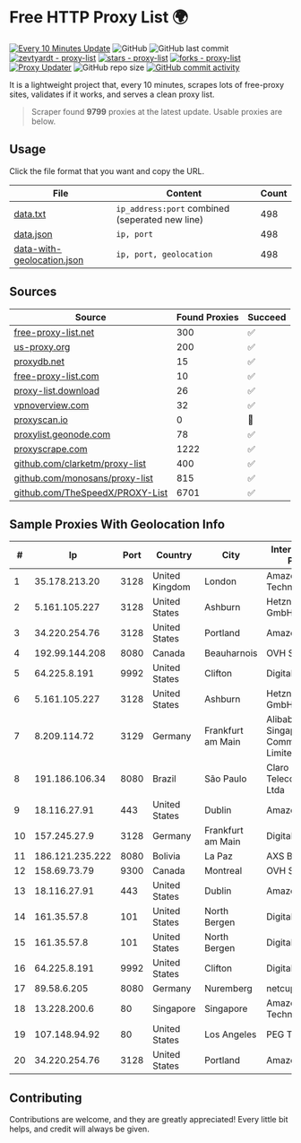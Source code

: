
# Free HTTP Proxy List 🌍

[![Every 10 Minutes Update](https://github.com/mertguvencli/http-proxy-list/actions/workflows/main.yml/badge.svg?branch=main)](https://github.com/mertguvencli/http-proxy-list/actions/workflows/main.yml)
![GitHub](https://img.shields.io/github/license/mertguvencli/http-proxy-list)
![GitHub last commit](https://img.shields.io/github/last-commit/mertguvencli/http-proxy-list)
[![zevtyardt - proxy-list](https://img.shields.io/static/v1?label=zevtyardt&message=proxy-list&color=blue&logo=github)](https://github.com/zevtyardt/proxy-list "Go to GitHub repo")
[![stars - proxy-list](https://img.shields.io/github/stars/zevtyardt/proxy-list?style=social)](https://github.com/zevtyardt/proxy-list)
[![forks - proxy-list](https://img.shields.io/github/forks/zevtyardt/proxy-list?style=social)](https://github.com/zevtyardt/proxy-list)
[![Proxy Updater](https://github.com/zevtyardt/proxy-list/workflows/Proxy%20Updater/badge.svg)](https://github.com/zevtyardt/proxy-list/actions?query=workflow:"Proxy+Updater")
![GitHub repo size](https://img.shields.io/github/repo-size/zevtyardt/proxy-list)
[![GitHub commit activity](https://img.shields.io/github/commit-activity/m/zevtyardt/proxy-list?logo=commits)](https://github.com/zevtyardt/proxy-list/commits/main)

It is a lightweight project that, every 10 minutes, scrapes lots of free-proxy sites, validates if it works, and serves a clean proxy list.

> Scraper found **9799** proxies at the latest update. Usable proxies are below.

## Usage

Click the file format that you want and copy the URL.

|File|Content|Count|
|----|-------|-----|
|[data.txt](https://raw.githubusercontent.com/mertguvencli/http-proxy-list/main/proxy-list/data.txt)|`ip_address:port` combined (seperated new line)|498|
|[data.json](https://raw.githubusercontent.com/mertguvencli/http-proxy-list/main/proxy-list/data.json)|`ip, port`|498|
|[data-with-geolocation.json](https://raw.githubusercontent.com/mertguvencli/http-proxy-list/main/proxy-list/data-with-geolocation.json)|`ip, port, geolocation`|498|

## Sources

|Source|Found Proxies|Succeed|
|------|-------------|-------|
|[free-proxy-list.net](https://free-proxy-list.net)|300|✅|
|[us-proxy.org](https://www.us-proxy.org)|200|✅|
|[proxydb.net](http://proxydb.net)|15|✅|
|[free-proxy-list.com](https://free-proxy-list.com/?page=&port=&type%5B%5D=http&type%5B%5D=https&up_time=0&search=Search)|10|✅|
|[proxy-list.download](https://www.proxy-list.download/HTTP)|26|✅|
|[vpnoverview.com](https://vpnoverview.com/privacy/anonymous-browsing/free-proxy-servers)|32|✅|
|[proxyscan.io](https://www.proxyscan.io)|0|🚫|
|[proxylist.geonode.com](https://proxylist.geonode.com/api/proxy-list?limit=300&page=1&sort_by=lastChecked&sort_type=desc&protocols=http,https)|78|✅|
|[proxyscrape.com](https://api.proxyscrape.com/v2/?request=displayproxies&protocol=http&timeout=10000&country=all&ssl=all&anonymity=all)|1222|✅|
|[github.com/clarketm/proxy-list](https://raw.githubusercontent.com/clarketm/proxy-list/master/proxy-list-raw.txt)|400|✅|
|[github.com/monosans/proxy-list](https://raw.githubusercontent.com/monosans/proxy-list/main/proxies/http.txt)|815|✅|
|[github.com/TheSpeedX/PROXY-List](https://raw.githubusercontent.com/TheSpeedX/PROXY-List/master/http.txt)|6701|✅|


## Sample Proxies With Geolocation Info

|#|Ip|Port|Country|City|Internet Service Provider|
|-|--|----|-------|----|-------------------------|
|1|35.178.213.20|3128|United Kingdom|London|Amazon Technologies Inc.|
|2|5.161.105.227|3128|United States|Ashburn|Hetzner Online GmbH|
|3|34.220.254.76|3128|United States|Portland|Amazon.com, Inc.|
|4|192.99.144.208|8080|Canada|Beauharnois|OVH SAS|
|5|64.225.8.191|9992|United States|Clifton|DigitalOcean, LLC|
|6|5.161.105.227|3128|United States|Ashburn|Hetzner Online GmbH|
|7|8.209.114.72|3129|Germany|Frankfurt am Main|Alibaba.com Singapore E-Commerce Private Limited|
|8|191.186.106.34|8080|Brazil|São Paulo|Claro NXT Telecomunicacoes Ltda|
|9|18.116.27.91|443|United States|Dublin|Amazon.com, Inc.|
|10|157.245.27.9|3128|Germany|Frankfurt am Main|DigitalOcean, LLC|
|11|186.121.235.222|8080|Bolivia|La Paz|AXS Bolivia S. A.|
|12|158.69.73.79|9300|Canada|Montreal|OVH SAS|
|13|18.116.27.91|443|United States|Dublin|Amazon.com, Inc.|
|14|161.35.57.8|101|United States|North Bergen|DigitalOcean, LLC|
|15|161.35.57.8|101|United States|North Bergen|DigitalOcean, LLC|
|16|64.225.8.191|9992|United States|Clifton|DigitalOcean, LLC|
|17|89.58.6.205|8080|Germany|Nuremberg|netcup GmbH|
|18|13.228.200.6|80|Singapore|Singapore|Amazon Technologies Inc.|
|19|107.148.94.92|80|United States|Los Angeles|PEG TECH INC|
|20|34.220.254.76|3128|United States|Portland|Amazon.com, Inc.|



## Contributing

Contributions are welcome, and they are greatly appreciated! Every
little bit helps, and credit will always be given.

